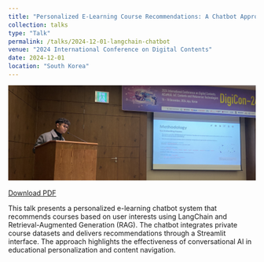 ```yaml
---
title: "Personalized E-Learning Course Recommendations: A Chatbot Approach Using LangChain"
collection: talks
type: "Talk"
permalink: /talks/2024-12-01-langchain-chatbot
venue: "2024 International Conference on Digital Contents"
date: 2024-12-01
location: "South Korea"
---
```


![Chatbot Presentation](/images/chatbot_presentation.JPG)

[Download PDF](/files/digicon24-course-recommendations.pdf)



This talk presents a personalized e-learning chatbot system that recommends courses based on user interests using LangChain and Retrieval-Augmented Generation (RAG). The chatbot integrates private course datasets and delivers recommendations through a Streamlit interface. The approach highlights the effectiveness of conversational AI in educational personalization and content navigation.
